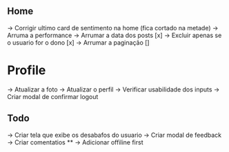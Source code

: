 ## Home

-> Corrigir ultimo card de sentimento na home (fica cortado na metade)
-> Arruma a performance
-> Arrumar a data dos posts [x]
-> Excluir apenas se o usuario for o dono [x]
-> Arrumar a paginação []

# Profile

-> Atualizar a foto
-> Atualizar o perfil
-> Verificar usabilidade dos inputs
-> Criar modal de confirmar logout

## Todo

-> Criar tela que exibe os desabafos do usuario
-> Criar modal de feedback
-> Criar comentatios \*\*
-> Adicionar offiline first
